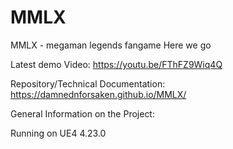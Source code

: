 # MMLX
MMLX - megaman legends fangame
Here we go

Latest demo Video:
https://youtu.be/FThFZ9Wiq4Q

Repository/Technical Documentation:
https://damnednforsaken.github.io/MMLX/

General Information on the Project:

Running on UE4 4.23.0
